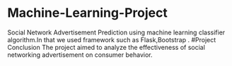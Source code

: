 # Machine-Learning-Project
Social Network Advertisement Prediction using  machine learning classifier algorithm.In that we used framework such as Flask,Bootstrap .
#Project Conclusion
The project aimed to analyze the effectiveness of social networking advertisement on consumer behavior.
